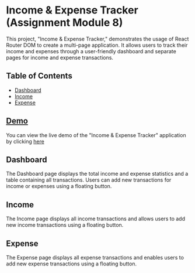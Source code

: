 # Income & Expense Tracker (Assignment Module 8)

This project, "Income & Expense Tracker," demonstrates the usage of React Router DOM to create a multi-page application. It allows users to track their income and expenses through a user-friendly dashboard and separate pages for income and expense transactions.

## Table of Contents
- [Dashboard](#dashboard)
- [Income](#income)
- [Expense](#expense)

## [Demo]()
You can view the live demo of the "Income & Expense Tracker" application by clicking [here]()

## Dashboard
The Dashboard page displays the total income and expense statistics and a table containing all transactions. Users can add new transactions for income or expenses using a floating button.

## Income
The Income page displays all income transactions and allows users to add new income transactions using a floating button.

## Expense
The Expense page displays all expense transactions and enables users to add new expense transactions using a floating button.
